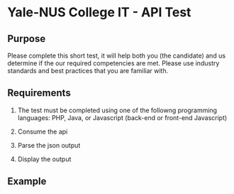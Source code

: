 Yale-NUS College IT - API Test
==============================

## Purpose

Please complete this short test, it will help both you (the candidate) and us determine if the our required competencies are met. Please use industry standards and best practices that you are familiar with. 

## Requirements

1. The test must be completed using one of the followng programming languages: PHP, Java, or Javascript (back-end or front-end Javascript)

2. Consume the api 

3. Parse the json output

4. Display the output



## Example

